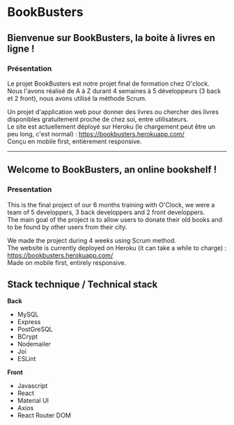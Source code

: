 # BookBusters

## Bienvenue sur BookBusters, la boite à livres en ligne ! 

### Présentation

Le projet BookBusters est notre projet final de formation chez O'clock. <br>
Nous l'avons réalisé de A à Z durant 4 semaines à 5 développeurs (3 back et 2 front), nous avons utilisé la méthode Scrum. <br>

Un projet d'application web pour donner des livres ou chercher des livres disponibles gratuitement proche de chez soi, entre utilisateurs. <br>
Le site est actuellement déployé sur Heroku (le chargement peut être un peu long, c'est normal) : https://bookbusters.herokuapp.com/ <br>
Conçu en mobile first, entièrement responsive.

---

## Welcome to BookBusters, an online bookshelf !

### Presentation

This is the final project of our 6 months training with O'Clock, we were a team of 5 developpers, 3 back developpers and 2 front developpers. <br>
The main goal of the project is to allow users to donate their old books and to be found by other users from  their city.

We made the project during 4 weeks using Scrum method. <br>
The website is currently deployed on Heroku (it can take a while to charge) : https://bookbusters.herokuapp.com/ <br>
Made on mobile first, entirely responsive.

## Stack technique / Technical stack

**Back** 

- MySQL
- Express
- PostGreSQL
- BCrypt
- Nodemailer
- Joi
- ESLint

**Front** 

- Javascript
- React
- Material UI
- Axios
- React Router DOM
